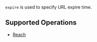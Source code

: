 `expire` is used to specify URL expire time.

## Supported Operations

- [Reach](../operations/reach.md)
